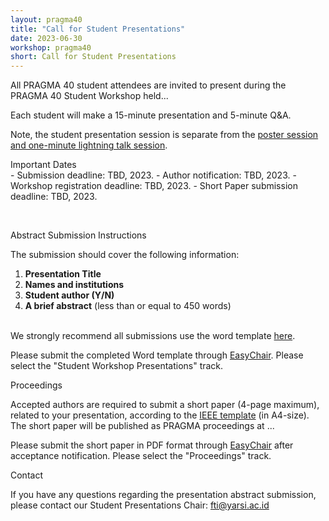 ```yaml
---
layout: pragma40
title: "Call for Student Presentations"
date: 2023-06-30
workshop: pragma40
short: Call for Student Presentations
---
```


All PRAGMA 40 student attendees are invited to present during the PRAGMA 40 Student
Workshop held...

Each student will make a 15-minute presentation and 5-minute Q&A.

Note, the student presentation session is separate from the <a href="/pragma40-posters/">poster session and
one-minute lightning talk session</a>.


<div class="border40">Important Dates</div>
- Submission deadline: TBD, 2023.
- Author notification: TBD, 2023.
- Workshop registration deadline: TBD, 2023.
- Short Paper submission deadline: TBD, 2023.

&nbsp;

<div class="border40">Abstract Submission Instructions</div>

The submission should cover the following information:

1.	**Presentation Title**
2.	**Names and institutions**
3.	**Student author (Y/N)**
4.	**A brief abstract** (less than or equal to 450 words)

<br/>
We strongly recommend all submissions use the word template
<a href="/images/pragma40/PRAGMA40%20Student%20Presentation%20Abstract%20Template.docx">here</a>.<br>

Please submit the completed Word template through
[EasyChair](https://easychair.org/my/conference?conf=pragma40student). Please select
the "Student Workshop Presentations" track.

<div class="border40">Proceedings</div>

Accepted authors are required to submit a short paper (4-page maximum), related to your presentation, according to the <a href="https://www.ieee.org/conferences/publishing/templates.html">IEEE template</a> (in A4-size). The short paper will be published as PRAGMA proceedings at ...

Please submit the short paper in PDF format through [EasyChair](https://easychair.org/my/conference?conf=pragma40student) after acceptance notification. Please select the "Proceedings" track.

<div class="border40">Contact</div>

If you have any questions regarding the presentation abstract submission, please contact our Student Presentations Chair: <a href="mailto:fti@yarsi.ac.id">fti@yarsi.ac.id</a>
